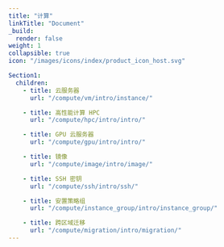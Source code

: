 ```yaml
---
title: "计算"
linkTitle: "Document"
_build:
  render: false
weight: 1
collapsible: true
icon: "/images/icons/index/product_icon_host.svg"

Section1:
  children:
    - title: 云服务器
      url: "/compute/vm/intro/instance/"

    - title: 高性能计算 HPC
      url: "/compute/hpc/intro/intro/"

    - title: GPU 云服务器
      url: "/compute/gpu/intro/intro/"

    - title: 镜像
      url: "/compute/image/intro/image/"

    - title: SSH 密钥
      url: "/compute/ssh/intro/ssh/"

    - title: 安置策略组
      url: "/compute/instance_group/intro/instance_group/"

    - title: 跨区域迁移
      url: "/compute/migration/intro/migration/"
---
```


